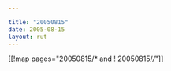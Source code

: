 ```yaml
---

title: "20050815"
date: 2005-08-15
layout: rut
---
```


[[!map pages="20050815/* and ! 20050815/*/*"]]
